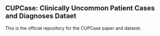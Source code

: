 ## CUPCase: Clinically Uncommon Patient Cases and Diagnoses Dataet

This is the official repository for the CUPCase paper and dataset.

